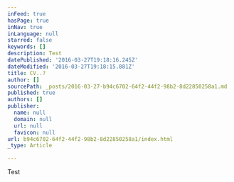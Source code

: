 ```yaml
---
inFeed: true
hasPage: true
inNav: true
inLanguage: null
starred: false
keywords: []
description: Test
datePublished: '2016-03-27T19:18:16.245Z'
dateModified: '2016-03-27T19:18:15.881Z'
title: CV..?
author: []
sourcePath: _posts/2016-03-27-b94c6702-64f2-44f2-98b2-8d22850258a1.md
published: true
authors: []
publisher:
  name: null
  domain: null
  url: null
  favicon: null
url: b94c6702-64f2-44f2-98b2-8d22850258a1/index.html
_type: Article

---
```

Test